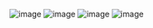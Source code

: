 ![image](https://github.com/user-attachments/assets/57a85731-d7cb-46fb-99d4-2cee6479cc1c)
![image](https://github.com/user-attachments/assets/17ef7f85-f0f8-4642-966a-456d48a2895c)
![image](https://github.com/user-attachments/assets/f6795dde-3c03-42b3-914c-3be23aaba625)
![image](https://github.com/user-attachments/assets/5ca86029-f062-4bfc-9a67-66bbfb0bb638)
